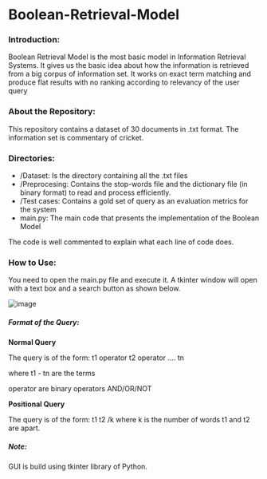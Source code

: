 # Boolean-Retrieval-Model

### Introduction:
Boolean Retrieval Model is the most basic model in Information Retrieval Systems. It gives us the basic idea about how the information is retrieved from a big corpus of information set.
It works on exact term matching and produce flat results with no ranking according to relevancy of the user query

### About the Repository:
This repository contains a dataset of 30 documents in .txt format. The information set is commentary of cricket.

### Directories:
* /Dataset: Is the directory containing all the .txt files
* /Preprocesing: Contains the stop-words file and the dictionary file (in binary format) to read and process efficiently.
* /Test cases: Contains a gold set of query as an evaluation metrics for the system
* main.py: The main code that presents the implementation of the Boolean Model

The code is well commented to explain what each line of code does.

### How to Use:

You need to open the main.py file and execute it. A tkinter window will open with a text box and a search button as shown below.

![image](https://user-images.githubusercontent.com/78559233/230966937-44571011-e200-407d-86d2-0665797d1cbd.png)


##### Format of the Query:  

**Normal Query**  

The query is of the form: t1 operator t2 operator .... tn  

where t1 - tn are the terms  

operator are binary operators AND/OR/NOT  


**Positional Query**  

The query is of the form: t1 t2 /k
where k is the number of words t1 and t2 are apart.

##### Note:
GUI is build using tkinter library of Python.  

